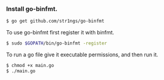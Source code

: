 ### Install go-binfmt.

```sh
$ go get github.com/str1ngs/go-binfmt
```

To use go-binfmt first register it with binfmt.

```sh 
$ sudo $GOPATH/bin/go-binfmt -register
```

To run a go file give it executable permissions, and then run it.

```sh
$ chmod +x main.go
$ ./main.go
```
